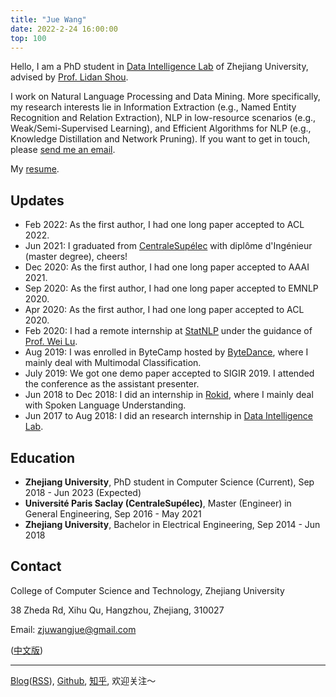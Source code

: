 ```yaml
---
title: "Jue Wang"
date: 2022-2-24 16:00:00
top: 100
---
```


Hello, I am a PhD student in [Data Intelligence Lab](http://59.111.103.237:8081/) of Zhejiang University, advised by [Prof. Lidan Shou](https://person.zju.edu.cn/en/should).

I work on Natural Language Processing and Data Mining. More specifically, my research interests lie in Information Extraction (e.g., Named Entity Recognition and Relation Extraction), NLP in low-resource scenarios (e.g., Weak/Semi-Supervised Learning), and Efficient Algorithms for NLP (e.g., Knowledge Distillation and Network Pruning). If you want to get in touch, please [send me an email](mailto:zjuwangjue@gmail.com). 

My [resume](resume-Jue.Wang.pdf). 

## Updates

- Feb 2022: As the first author, I had one long paper accepted to ACL 2022.
- Jun 2021: I graduated from [CentraleSupélec](https://www.centralesupelec.fr/) with diplôme d'Ingénieur (master degree), cheers!
- Dec 2020: As the first author, I had one long paper accepted to AAAI 2021.
- Sep 2020: As the first author, I had one long paper accepted to EMNLP 2020.
- Apr 2020: As the first author, I had one long paper accepted to ACL 2020.
- Feb 2020: I had a remote internship at [StatNLP](https://statnlp-research.github.io/) under the guidance of [Prof. Wei Lu](https://istd.sutd.edu.sg/people/faculty/lu-wei).
- Aug 2019: I was enrolled in ByteCamp hosted by [ByteDance](https://bytedance.com/en), where I mainly deal with Multimodal Classification.
- July 2019: We got one demo paper accepted to SIGIR 2019. I attended the conference as the assistant presenter.
- Jun 2018 to Dec 2018: I did an internship in [Rokid](https://www.rokid.com/), where I mainly deal with Spoken Language Understanding.
- Jun 2017 to Aug 2018: I did an research internship in [Data Intelligence Lab](http://59.111.103.237:8081/).

## Education

- **Zhejiang University**, PhD student in Computer Science (Current), Sep 2018 - Jun 2023 (Expected)
- **Université Paris Saclay (CentraleSupélec)**, Master (Engineer) in General Engineering, Sep 2016 - May 2021
- **Zhejiang University**, Bachelor in Electrical Engineering, Sep 2014 - Jun 2018

## Contact

College of Computer Science and Technology, Zhejiang University

38 Zheda Rd, Xihu Qu, Hangzhou, Zhejiang, 310027

Email: zjuwangjue@gmail.com



([中文版](/about-zh))

---

[Blog](https://blog.lorrin.info)([RSS](https://blog.lorrin.info/atom.xml)), [Github](https://github.com/LorrinWWW), [知乎](https://www.zhihu.com/people/wang-jue-9/activities), 欢迎关注～